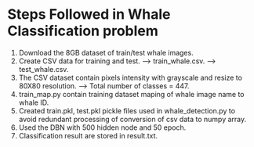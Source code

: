 Steps Followed in Whale Classification problem
====================================================
1) Download the 8GB dataset of train/test whale images.
2) Create CSV data for training and test.
   --> train_whale.csv.
   --> test_whale.csv.
3) The CSV dataset contain pixels intensity with grayscale and resize to 80X80 resolution.
   --> Total number of classes = 447.
4) train_map.py contain training dataset maping of whale image name to whale ID.
5) Created train.pkl, test.pkl pickle files used in whale_detection.py to avoid redundant
   processing of conversion of csv data to numpy array.
6) Used the DBN with 500 hidden node and 50 epoch.
7) Classification result are stored in result.txt.





